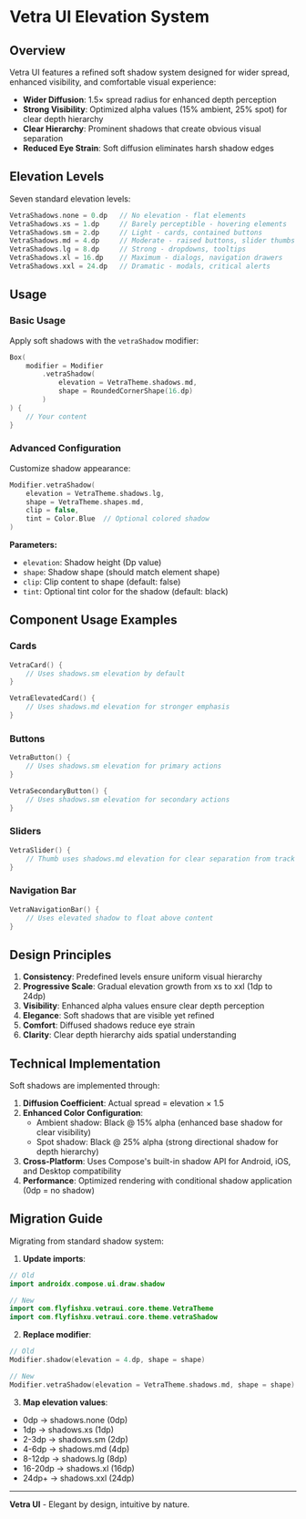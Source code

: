 # Vetra UI Elevation System

## Overview

Vetra UI features a refined soft shadow system designed for wider spread, enhanced visibility, and comfortable visual experience:

- **Wider Diffusion**: 1.5× spread radius for enhanced depth perception
- **Strong Visibility**: Optimized alpha values (15% ambient, 25% spot) for clear depth hierarchy
- **Clear Hierarchy**: Prominent shadows that create obvious visual separation
- **Reduced Eye Strain**: Soft diffusion eliminates harsh shadow edges

## Elevation Levels

Seven standard elevation levels:

```kotlin
VetraShadows.none = 0.dp   // No elevation - flat elements
VetraShadows.xs = 1.dp     // Barely perceptible - hovering elements
VetraShadows.sm = 2.dp     // Light - cards, contained buttons
VetraShadows.md = 4.dp     // Moderate - raised buttons, slider thumbs
VetraShadows.lg = 8.dp     // Strong - dropdowns, tooltips
VetraShadows.xl = 16.dp    // Maximum - dialogs, navigation drawers
VetraShadows.xxl = 24.dp   // Dramatic - modals, critical alerts
```

## Usage

### Basic Usage

Apply soft shadows with the `vetraShadow` modifier:

```kotlin
Box(
    modifier = Modifier
        .vetraShadow(
            elevation = VetraTheme.shadows.md,
            shape = RoundedCornerShape(16.dp)
        )
) {
    // Your content
}
```

### Advanced Configuration

Customize shadow appearance:

```kotlin
Modifier.vetraShadow(
    elevation = VetraTheme.shadows.lg,
    shape = VetraTheme.shapes.md,
    clip = false,
    tint = Color.Blue  // Optional colored shadow
)
```

**Parameters:**
- `elevation`: Shadow height (Dp value)
- `shape`: Shadow shape (should match element shape)
- `clip`: Clip content to shape (default: false)
- `tint`: Optional tint color for the shadow (default: black)

## Component Usage Examples

### Cards

```kotlin
VetraCard() {
    // Uses shadows.sm elevation by default
}

VetraElevatedCard() {
    // Uses shadows.md elevation for stronger emphasis
}
```

### Buttons

```kotlin
VetraButton() {
    // Uses shadows.sm elevation for primary actions
}

VetraSecondaryButton() {
    // Uses shadows.sm elevation for secondary actions
}
```

### Sliders

```kotlin
VetraSlider() {
    // Thumb uses shadows.md elevation for clear separation from track
}
```

### Navigation Bar

```kotlin
VetraNavigationBar() {
    // Uses elevated shadow to float above content
}
```

## Design Principles

1. **Consistency**: Predefined levels ensure uniform visual hierarchy
2. **Progressive Scale**: Gradual elevation growth from xs to xxl (1dp to 24dp)
3. **Visibility**: Enhanced alpha values ensure clear depth perception
4. **Elegance**: Soft shadows that are visible yet refined
5. **Comfort**: Diffused shadows reduce eye strain
6. **Clarity**: Clear depth hierarchy aids spatial understanding

## Technical Implementation

Soft shadows are implemented through:

1. **Diffusion Coefficient**: Actual spread = elevation × 1.5
2. **Enhanced Color Configuration**:
   - Ambient shadow: Black @ 15% alpha (enhanced base shadow for clear visibility)
   - Spot shadow: Black @ 25% alpha (strong directional shadow for depth hierarchy)
3. **Cross-Platform**: Uses Compose's built-in shadow API for Android, iOS, and Desktop compatibility
4. **Performance**: Optimized rendering with conditional shadow application (0dp = no shadow)

## Migration Guide

Migrating from standard shadow system:

1. **Update imports**:
```kotlin
// Old
import androidx.compose.ui.draw.shadow

// New
import com.flyfishxu.vetraui.core.theme.VetraTheme
import com.flyfishxu.vetraui.core.theme.vetraShadow
```

2. **Replace modifier**:
```kotlin
// Old
Modifier.shadow(elevation = 4.dp, shape = shape)

// New
Modifier.vetraShadow(elevation = VetraTheme.shadows.md, shape = shape)
```

3. **Map elevation values**:
- 0dp → shadows.none (0dp)
- 1dp → shadows.xs (1dp)
- 2-3dp → shadows.sm (2dp)
- 4-6dp → shadows.md (4dp)
- 8-12dp → shadows.lg (8dp)
- 16-20dp → shadows.xl (16dp)
- 24dp+ → shadows.xxl (24dp)

---

**Vetra UI** - Elegant by design, intuitive by nature.

